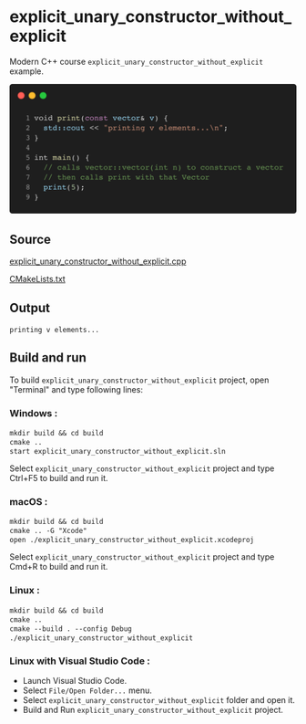# explicit_unary_constructor_without_explicit

Modern C++ course `explicit_unary_constructor_without_explicit` example.

![explicit_unary_constructor_without_explicit](../../../../docs/pictures/object_oriented_programming/explicit_unary_constructor_without_explicit.png)

## Source

[explicit_unary_constructor_without_explicit.cpp](explicit_unary_constructor_without_explicit.cpp)

[CMakeLists.txt](CMakeLists.txt)

## Output

```
printing v elements...
```

## Build and run

To build `explicit_unary_constructor_without_explicit` project, open "Terminal" and type following lines:

### Windows :

``` shell
mkdir build && cd build
cmake .. 
start explicit_unary_constructor_without_explicit.sln
```

Select `explicit_unary_constructor_without_explicit` project and type Ctrl+F5 to build and run it.

### macOS :

``` shell
mkdir build && cd build
cmake .. -G "Xcode"
open ./explicit_unary_constructor_without_explicit.xcodeproj
```

Select `explicit_unary_constructor_without_explicit` project and type Cmd+R to build and run it.

### Linux :

``` shell
mkdir build && cd build
cmake .. 
cmake --build . --config Debug
./explicit_unary_constructor_without_explicit
```

### Linux with Visual Studio Code :

* Launch Visual Studio Code.
* Select `File/Open Folder...` menu.
* Select `explicit_unary_constructor_without_explicit` folder and open it.
* Build and Run `explicit_unary_constructor_without_explicit` project.
